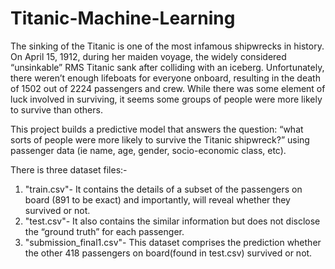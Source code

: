 # Titanic-Machine-Learning
The sinking of the Titanic is one of the most infamous shipwrecks in history.
On April 15, 1912, during her maiden voyage, the widely considered “unsinkable” RMS Titanic sank after colliding with an iceberg. Unfortunately, there weren’t enough lifeboats for everyone onboard, resulting in the death of 1502 out of 2224 passengers and crew.
While there was some element of luck involved in surviving, it seems some groups of people were more likely to survive than others.

This project builds a predictive model that answers the question: “what sorts of people were more likely to survive the Titanic shipwreck?” using passenger data (ie name, age, gender, socio-economic class, etc).

There is three dataset files:-
1) "train.csv"- It contains the details of a subset of the passengers on board (891 to be exact) and importantly, will reveal whether they survived or not.
2) "test.csv"- It also contains the similar information but does not disclose the “ground truth” for each passenger.
3) "submission_final1.csv"- This dataset comprises the prediction whether the other 418 passengers on board(found in test.csv) survived or not.
